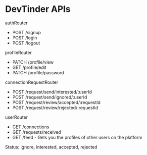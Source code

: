 # DevTinder APIs
authRouter
- POST /signup
- POST /login
- POST /logout

profileRouter
- PATCH /profile/view
- GET /profile/edit
- PATCH /profile/password

connectionRequestRouter
- POST /request/send/interested/:userId
- POST /request/send/ignored/:userId
- POST /request/review/accepted/:requestId
- POST /request/review/rejected/:requestId

userRouter
- GET /connections
- GET /requests/received
- GET /feed - Gets you the profiles of other users on the platform



Status: ignore, interested, accepted, rejected
